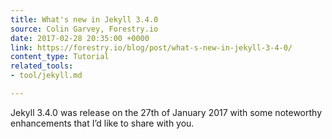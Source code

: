 ```yaml
---
title: What's new in Jekyll 3.4.0
source: Colin Garvey, Forestry.io
date: 2017-02-28 20:35:00 +0000
link: https://forestry.io/blog/post/what-s-new-in-jekyll-3-4-0/
content_type: Tutorial
related_tools:
- tool/jekyll.md

---
```

Jekyll 3.4.0 was release on the 27th of January 2017 with some noteworthy enhancements that I’d like to share with you.
